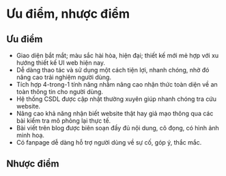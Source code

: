 # Ưu điểm, nhược điểm

## Ưu điểm

* Giao diện bắt mắt; màu sắc hài hòa, hiện đại; thiết kế mới mẻ hợp với xu hướng thiết kế UI web hiện nay.
* Dễ dàng thao tác và sử dụng một cách tiện lợi, nhanh chóng, nhờ đó nâng cao trải nghiệm người dùng.
* Tích hợp 4-trong-1 tính năng nhằm nâng cao nhận thức toàn diện về an toàn thông tin cho người dùng.
* Hệ thống CSDL được cập nhật thường xuyên giúp nhanh chóng tra cứu website.
* Nâng cao khả năng nhận biết website thật hay giả mạo thông qua các bài kiểm tra mô phỏng lại thực tế.
* Bài viết trên blog được biên soạn đầy đủ nội dung, cô đọng, có hình ảnh minh hoạ.
* Có fanpage dễ dàng hỗ trợ người dùng về sự cố, góp ý, thắc mắc.

## Nhược điểm
